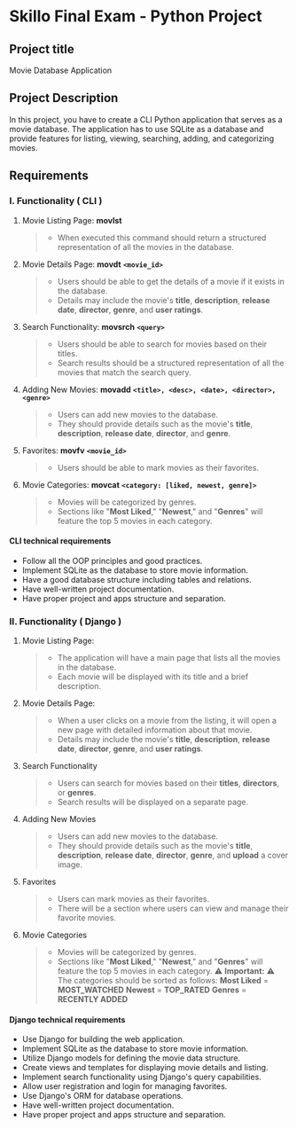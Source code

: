 # Skillo Final Exam - Python Project

## Project title

Movie Database Application

## Project Description

In this project, you have to create a CLI Python application that serves as a movie database.
The application has to use SQLite as a database and provide features for listing, viewing,
searching, adding, and categorizing movies.

## Requirements

### I. Functionality ( **CLI** )

1) Movie Listing Page: **movlst**

    > - When executed this command should return a structured representation of all the movies in the database.

2) Movie Details Page: **movdt** **`<movie_id>`**

    > - Users should be able to get the details of a movie if it exists in the database.
    > - Details may include the movie's **title**, **description**, **release date**, **director**, **genre**, and **user ratings**.

3) Search Functionality: **movsrch** **`<query>`**

    > - Users should be able to search for movies based on their titles.
    > - Search results should be a structured representation of all the movies that match the search query.

4) Adding New Movies: **movadd** **`<title>, <desc>, <date>, <director>, <genre>`**

    > - Users can add new movies to the database.
    > - They should provide details such as the movie's **title**, **description**, **release date**, **director**, and **genre**.

5) Favorites: **movfv** **`<movie_id>`**

    > - Users should be able to mark movies as their favorites.

6) Movie Categories: **movcat** **`<category: [liked, newest, genre]>`**

    > - Movies will be categorized by genres.
    > - Sections like "**Most Liked**," "**Newest**," and "**Genres**" will feature the top 5 movies in each category.

#### **CLI** technical requirements

- Follow all the OOP principles and good practices.
- Implement SQLite as the database to store movie information.
- Have a good database structure including tables and relations.
- Have well-written project documentation.
- Have proper project and apps structure and separation.

### II. Functionality ( **Django** )

1) Movie Listing Page:
    > - The application will have a main page that lists all the movies in the database.
    > - Each movie will be displayed with its title and a brief description.

2) Movie Details Page:
    > - When a user clicks on a movie from the listing, it will open a new page with detailed information about that movie.
    > - Details may include the movie's **title**, **description**, **release date**, **director**, **genre**, and **user ratings**.

3) Search Functionality
    > - Users can search for movies based on their **titles**, **directors**, or **genres**.
    > - Search results will be displayed on a separate page.

4) Adding New Movies
    > - Users can add new movies to the database.
    > - They should provide details such as the movie's **title**, **description**, **release date**, **director**, **genre**, and **upload** a cover image.

5) Favorites
    > - Users can mark movies as their favorites.
    > - There will be a section where users can view and manage their favorite movies.

6) Movie Categories
    > - Movies will be categorized by genres.
    > - Sections like "**Most Liked**," "**Newest**," and "**Genres**" will feature the top 5 movies in each category.
    &#9888; **Important:** &#9888; The categories should be sorted as follows:
        **Most Liked** = **MOST_WATCHED**
        **Newest** = **TOP_RATED**
        **Genres** = **RECENTLY ADDED**

#### **Django** technical requirements

- Use Django for building the web application.
- Implement SQLite as the database to store movie information.
- Utilize Django models for defining the movie data structure.
- Create views and templates for displaying movie details and listing.
- Implement search functionality using Django's query capabilities.
- Allow user registration and login for managing favorites.
- Use Django's ORM for database operations.
- Have well-written project documentation.
- Have proper project and apps structure and separation.
